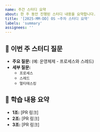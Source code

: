 ```yaml
---
name: 주간 스터디 요약
about: 한 주 동안 진행된 스터디 내용을 요약합니다.
title: '[2025-MM-DD] OS ~주차 스터디 요약'
labels: 'summary'
assignees: ''
---
```


## 📌 이번 주 스터디 질문

- **주요 질문:** (예: 운영체제 - 프로세스와 스레드)
- **세부 질문:**
  - `프로세스`
  - `스레드`
  - `멀티태스킹`

## 📖 학습 내용 요약

- **1조:** [PR 링크]
- **2조:** [PR 링크]
- **3조:** [PR 링크]

